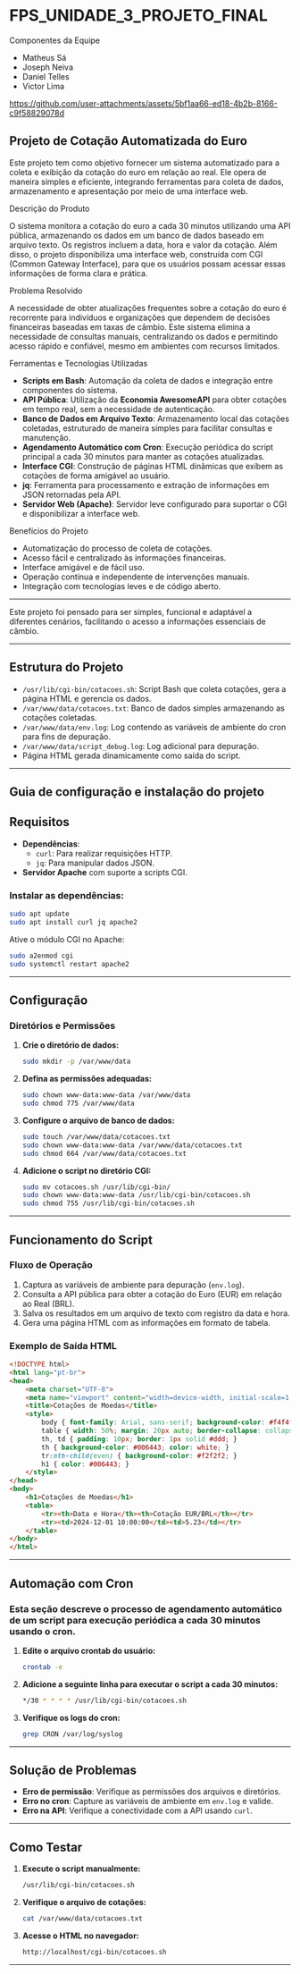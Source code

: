 # FPS_UNIDADE_3_PROJETO_FINAL

Componentes da Equipe
- Matheus Sá
- Joseph Neiva
- Daniel Telles
- Victor Lima

https://github.com/user-attachments/assets/5bf1aa66-ed18-4b2b-8166-c9f58829078d

## Projeto de Cotação Automatizada do Euro

Este projeto tem como objetivo fornecer um sistema automatizado para a coleta e exibição da cotação do euro em relação ao real. Ele opera de maneira simples e eficiente, integrando ferramentas para coleta de dados, armazenamento e apresentação por meio de uma interface web.

Descrição do Produto

O sistema monitora a cotação do euro a cada 30 minutos utilizando uma API pública, armazenando os dados em um banco de dados baseado em arquivo texto. Os registros incluem a data, hora e valor da cotação. Além disso, o projeto disponibiliza uma interface web, construída com CGI (Common Gateway Interface), para que os usuários possam acessar essas informações de forma clara e prática.

Problema Resolvido

A necessidade de obter atualizações frequentes sobre a cotação do euro é recorrente para indivíduos e organizações que dependem de decisões financeiras baseadas em taxas de câmbio. Este sistema elimina a necessidade de consultas manuais, centralizando os dados e permitindo acesso rápido e confiável, mesmo em ambientes com recursos limitados.

Ferramentas e Tecnologias Utilizadas

- **Scripts em Bash**: Automação da coleta de dados e integração entre componentes do sistema.
- **API Pública**: Utilização da **Economia AwesomeAPI** para obter cotações em tempo real, sem a necessidade de autenticação.
- **Banco de Dados em Arquivo Texto**: Armazenamento local das cotações coletadas, estruturado de maneira simples para facilitar consultas e manutenção.
- **Agendamento Automático com Cron**: Execução periódica do script principal a cada 30 minutos para manter as cotações atualizadas.
- **Interface CGI**: Construção de páginas HTML dinâmicas que exibem as cotações de forma amigável ao usuário.
- **jq**: Ferramenta para processamento e extração de informações em JSON retornadas pela API.
- **Servidor Web (Apache)**: Servidor leve configurado para suportar o CGI e disponibilizar a interface web.

Benefícios do Projeto

- Automatização do processo de coleta de cotações.
- Acesso fácil e centralizado às informações financeiras.
- Interface amigável e de fácil uso.
- Operação contínua e independente de intervenções manuais.
- Integração com tecnologias leves e de código aberto.

---

Este projeto foi pensado para ser simples, funcional e adaptável a diferentes cenários, facilitando o acesso a informações essenciais de câmbio.

---

## Estrutura do Projeto

- `/usr/lib/cgi-bin/cotacoes.sh`: Script Bash que coleta cotações, gera a página HTML e gerencia os dados.
- `/var/www/data/cotacoes.txt`: Banco de dados simples armazenando as cotações coletadas.
- `/var/www/data/env.log`: Log contendo as variáveis de ambiente do cron para fins de depuração.
- `/var/www/data/script_debug.log`: Log adicional para depuração.
- Página HTML gerada dinamicamente como saída do script.

---

## Guia de configuração e instalação do projeto

## Requisitos

- **Dependências**:
  - `curl`: Para realizar requisições HTTP.
  - `jq`: Para manipular dados JSON.
- **Servidor Apache** com suporte a scripts CGI.

### Instalar as dependências:

```bash
sudo apt update
sudo apt install curl jq apache2
```

Ative o módulo CGI no Apache:

```bash
sudo a2enmod cgi
sudo systemctl restart apache2
```

---

## Configuração

### Diretórios e Permissões

1. **Crie o diretório de dados:**

   ```bash
   sudo mkdir -p /var/www/data
   ```

2. **Defina as permissões adequadas:**

   ```bash
   sudo chown www-data:www-data /var/www/data
   sudo chmod 775 /var/www/data
   ```

3. **Configure o arquivo de banco de dados:**

   ```bash
   sudo touch /var/www/data/cotacoes.txt
   sudo chown www-data:www-data /var/www/data/cotacoes.txt
   sudo chmod 664 /var/www/data/cotacoes.txt
   ```

4. **Adicione o script no diretório CGI:**

   ```bash
   sudo mv cotacoes.sh /usr/lib/cgi-bin/
   sudo chown www-data:www-data /usr/lib/cgi-bin/cotacoes.sh
   sudo chmod 755 /usr/lib/cgi-bin/cotacoes.sh
   ```

---

## Funcionamento do Script

### Fluxo de Operação

1. Captura as variáveis de ambiente para depuração (`env.log`).
2. Consulta a API pública para obter a cotação do Euro (EUR) em relação ao Real (BRL).
3. Salva os resultados em um arquivo de texto com registro da data e hora.
4. Gera uma página HTML com as informações em formato de tabela.

### Exemplo de Saída HTML

```html
<!DOCTYPE html>
<html lang="pt-br">
<head>
    <meta charset="UTF-8">
    <meta name="viewport" content="width=device-width, initial-scale=1.0">
    <title>Cotações de Moedas</title>
    <style>
        body { font-family: Arial, sans-serif; background-color: #f4f4f9; color: #333; text-align: center; }
        table { width: 50%; margin: 20px auto; border-collapse: collapse; }
        th, td { padding: 10px; border: 1px solid #ddd; }
        th { background-color: #006443; color: white; }
        tr:nth-child(even) { background-color: #f2f2f2; }
        h1 { color: #006443; }
    </style>
</head>
<body>
    <h1>Cotações de Moedas</h1>
    <table>
        <tr><th>Data e Hora</th><th>Cotação EUR/BRL</th></tr>
        <tr><td>2024-12-01 10:00:00</td><td>5.23</td></tr>
    </table>
</body>
</html>
```

---

## Automação com Cron

### Esta seção descreve o processo de agendamento automático de um script para execução periódica a cada 30 minutos usando o cron. 

1. **Edite o arquivo crontab do usuário:**

   ```bash
   crontab -e
   ```

2. **Adicione a seguinte linha para executar o script a cada 30 minutos:**

   ```bash
   */30 * * * * /usr/lib/cgi-bin/cotacoes.sh
   ```

3. **Verifique os logs do cron:**

   ```bash
   grep CRON /var/log/syslog
   ```

---

## Solução de Problemas

- **Erro de permissão**: Verifique as permissões dos arquivos e diretórios.
- **Erro no cron**: Capture as variáveis de ambiente em `env.log` e valide.
- **Erro na API**: Verifique a conectividade com a API usando `curl`.

---

## Como Testar

1. **Execute o script manualmente:**

   ```bash
   /usr/lib/cgi-bin/cotacoes.sh
   ```

2. **Verifique o arquivo de cotações:**

   ```bash
   cat /var/www/data/cotacoes.txt
   ```

3. **Acesse o HTML no navegador:**

   ```bash
   http://localhost/cgi-bin/cotacoes.sh
   ```

---
